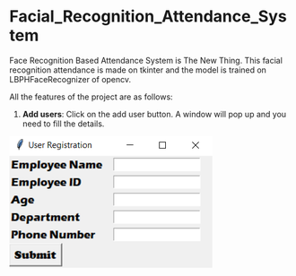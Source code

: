 # Facial_Recognition_Attendance_System

Face Recognition Based Attendance System is The New Thing. This facial recognition attendance is made on tkinter and the model is trained on LBPHFaceRecognizer of opencv. 


All the features of the project are as follows:

1. **Add users**:
Click on the add user button. A window will pop up and you need to fill the details.

![](Images/Add_user_interface.PNG)
